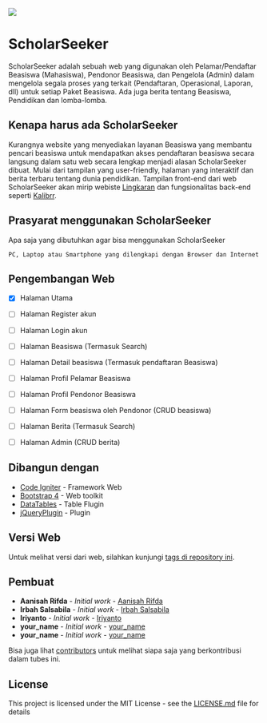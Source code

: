 ![](https://github.com/iriyanto27/ScholarSeeker/blob/master/assets/img/logo-ss.png)

# ScholarSeeker

ScholarSeeker adalah sebuah web yang digunakan oleh Pelamar/Pendaftar Beasiswa (Mahasiswa), Pendonor Beasiswa, dan Pengelola (Admin) dalam mengelola segala proses yang terkait (Pendaftaran, Operasional, Laporan, dll) untuk setiap Paket Beasiswa. Ada juga berita tentang Beasiswa, Pendidikan dan lomba-lomba.

## Kenapa harus ada ScholarSeeker

Kurangnya website yang menyediakan layanan Beasiswa yang membantu pencari beasiswa untuk mendapatkan akses pendaftaran beasiswa secara langsung dalam satu web secara lengkap menjadi alasan ScholarSeeker dibuat. Mulai dari tampilan yang user-friendly, halaman yang interaktif dan berita terbaru tentang dunia pendidikan. Tampilan front-end dari web ScholarSeeker akan mirip webiste [Lingkaran](https://lingkaran.co) dan fungsionalitas back-end seperti [Kalibrr](https://kalibrr.com).

## Prasyarat menggunakan ScholarSeeker

Apa saja yang dibutuhkan agar bisa menggunakan ScholarSeeker

```
PC, Laptop atau Smartphone yang dilengkapi dengan Browser dan Internet
```

## Pengembangan Web

- [X] Halaman Utama
- [ ] Halaman Register akun
- [ ] Halaman Login akun
- [ ] Halaman Beasiswa (Termasuk Search)
- [ ] Halaman Detail beasiswa (Termasuk pendaftaran Beasiswa)
- [ ] Halaman Profil Pelamar Beasiswa
- [ ] Halaman Profil Pendonor Beasiswa
- [ ] Halaman Form beasiswa oleh Pendonor (CRUD beasiswa)
- [ ] Halaman Berita (Termasuk Search)
- [ ] Halaman Admin (CRUD berita)


## Dibangun dengan

* [Code Igniter](https://codeigniter.com/) - Framework Web
* [Bootstrap 4](https://getbootstrap.com/) - Web toolkit
* [DataTables](https://datatables.net/) - Table Flugin
* [jQueryPlugin](https://plugins.jquery.com/) - Plugin

## Versi Web

Untuk melihat versi dari web, silahkan kunjungi [tags di repository ini](https://github.com/iriyanto27/ScholarSeeker/tags). 

## Pembuat

* **Aanisah Rifda** - *Initial work* - [Aanisah Rifda](https://github.com/)
* **Irbah Salsabila** - *Initial work* - [Irbah Salsabila](https://github.com/)
* **Iriyanto** - *Initial work* - [Iriyanto](https://github.com/iriyanto27)
* **your_name** - *Initial work* - [your_name](https://github.com/)
* **your_name** - *Initial work* - [your_name](https://github.com/)

Bisa juga lihat [contributors](https://github.com/iriyanto27/ScholarSeeker/graphs/contributors) untuk melihat siapa saja yang berkontribusi dalam tubes ini.

## License

This project is licensed under the MIT License - see the [LICENSE.md](LICENSE.md) file for details

